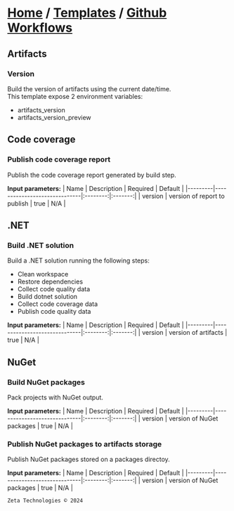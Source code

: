 # [Home](../../index.md) / [Templates](../index.md) / [Github Workflows](./workflows.md)
## Artifacts
### Version
Build the version of artifacts using the current date/time.  
This template expose 2 environment variables:
- artifacts_version
- artifacts_version_preview

## Code coverage
### Publish code coverage report
Publish the code coverage report generated by build step.

**Input parameters:**
| Name    | Description                  | Required | Default |
|---------|------------------------------|:--------:|:-------:|
| version | version of report to publish | true     | N/A     |

## .NET
### Build .NET solution
Build a .NET solution running the following steps:
- Clean workspace
- Restore dependencies
- Collect code quality data
- Build dotnet solution
- Collect code coverage data
- Publish code quality data

**Input parameters:**
| Name    | Description                  | Required | Default |
|---------|------------------------------|:--------:|:-------:|
| version | version of artifacts         | true     | N/A     |

## NuGet
### Build NuGet packages
Pack projects with NuGet output.

**Input parameters:**
| Name    | Description                  | Required | Default |
|---------|------------------------------|:--------:|:-------:|
| version | version of NuGet packages    | true     | N/A     |

### Publish NuGet packages to artifacts storage
Publish NuGet packages stored on a packages directoy.

**Input parameters:**
| Name    | Description                  | Required | Default |
|---------|------------------------------|:--------:|:-------:|
| version | version of NuGet packages    | true     | N/A     |

```
Zeta Technologies © 2024
```